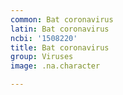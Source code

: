```yaml
---
common: Bat coronavirus
latin: Bat coronavirus
ncbi: '1508220'
title: Bat coronavirus
group: Viruses
image: .na.character

---
```


